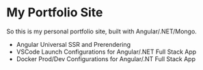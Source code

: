 # My Portfolio Site
So this is my personal portfolio site, built with Angular/.NET/Mongo.
- Angular Universal SSR and Prerendering
- VSCode Launch Configurations for Angular/.NET Full Stack App
- Docker Prod/Dev Configurations for Angular/.NT Full Stack App
